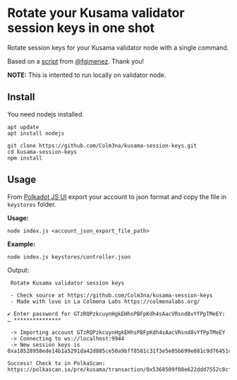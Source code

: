# Rotate your Kusama validator session keys in one shot

Rotate session keys for your Kusama validator node with a single command.

Based on a [script](https://paste.ubuntu.com/p/MhKM8vjVcD/) from [@fgimenez](https://github.com/fgimenez). Thank you!

**NOTE:** This is intented to run locally on validator node.

## Install

You need nodejs installed.

```
apt update
apt install nodejs
```

```
git clone https://github.com/Colm3na/kusama-session-keys.git
cd kusama-session-keys
npm install
```

## Usage

From [Polkadot JS UI](https://polkadot.js.org/apps/#/accounts) export your account to json format and copy the file in `keystores` folder.

**Usage:**

```
node index.js <account_json_export_file_path>
```

**Example:**

```
node index.js keystores/controller.json
```

Output:

```
 Rotate Kusama validator session keys

 - Check source at https://github.com/Colm3na/kusama-session-keys
 - Made with love in La Colmena Labs https://colmenalabs.org/

✔ Enter password for GTzRQPzkcuynHgkEHhsPBFpKdh4sAacVRsnd8vYfPpTMeEY: … ***************

 -> Importing account GTzRQPzkcuynHgkEHhsPBFpKdh4sAacVRsnd8vYfPpTMeEY
 -> Connecting to ws://localhost:9944
 -> New session keys is 0xa18528958ede14b1a5291da42d885ce50a9bff8581c31f3e5e05b699e081c9d76451c394e0c68c1ffc2a11d7d7465126b434c58f8fcf305de2fc76c94a218b55a85dbc2306f43798deb72e9688fa18d5ba8c1a646f2a140accd3cfcc39bdb90a1e998e6ec3cea48a831485a67df264f33bccc27fa5bb1bb3646b0f1002b7fe389c42f566a3f1fd22d090a1fc5f2373661d1f213d9562a44d5e7daf16eb0e3a12

Success! Check tx in PolkaScan: https://polkascan.io/pre/kusama/transaction/0x5368509f08e622ddd7552c8cf73a306e7d8672688d9ff8f790c42831652f6130

```
